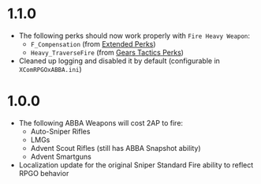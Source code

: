 # 1.1.0
- The following perks should now work properly with `Fire Heavy Weapon`:
	- `F_Compensation` (from [Extended Perks](https://steamcommunity.com/sharedfiles/filedetails/?id=1546482849))
	- `Heavy_TraverseFire` (from [Gears Tactics Perks](https://steamcommunity.com/sharedfiles/filedetails/?id=2829482169))
- Cleaned up logging and disabled it by default (configurable in `XComRPGOxABBA.ini`)

# 1.0.0
- The following ABBA Weapons will cost 2AP to fire:
	- Auto-Sniper Rifles
	- LMGs
	- Advent Scout Rifles (still has ABBA Snapshot ability)
	- Advent Smartguns
- Localization update for the original Sniper Standard Fire ability to reflect RPGO behavior